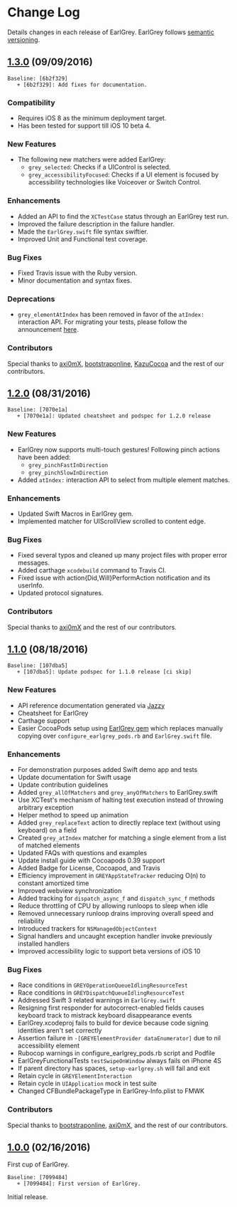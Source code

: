 # Change Log

Details changes in each release of EarlGrey. EarlGrey follows
[semantic versioning](http://semver.org/).

## [1.3.0](https://github.com/google/EarlGrey/tree/1.3.0) (09/09/2016)

```
Baseline: [6b2f329]
   + [6b2f329]: Add fixes for documentation.
```

### Compatibility
* Requires iOS 8 as the minimum deployment target.
* Has been tested for support till iOS 10 beta 4.

### New Features

* The following new matchers were added EarlGrey:
  * `grey_selected`: Checks if a UIControl is selected.
  * `grey_accessibilityFocused`: Checks if a UI element is focused by accessibility technologies
  like Voiceover or Switch Control.

### Enhancements
* Added an API to find the `XCTestCase` status through an EarlGrey test run.
* Improved the failure description in the failure handler.
* Made the `EarlGrey.swift` file syntax swiftier.
* Improved Unit and Functional test coverage.

### Bug Fixes
* Fixed Travis issue with the Ruby version.
* Minor documentation and syntax fixes.

### Deprecations
* `grey_elementAtIndex` has been removed in favor of the `atIndex:` interaction API. For migrating
  your tests, please follow the announcement
  [here](https://groups.google.com/forum/#!topic/earlgrey-discuss/Q6RhxRhtRvo).

### Contributors
Special thanks to [axi0mX](https://github.com/axi0mX),
[bootstraponline](https://github.com/bootstraponline),
[KazuCocoa](https://github.com/KazuCocoa) and the rest of our contributors.

## [1.2.0](https://github.com/google/EarlGrey/tree/1.2.0) (08/31/2016)

```
Baseline: [7070e1a]
   + [7070e1a]: Updated cheatsheet and podspec for 1.2.0 release
```

### New Features

* EarlGrey now supports multi-touch gestures! Following pinch actions have been added:
  * `grey_pinchFastInDirection`
  * `grey_pinchSlowInDirection`
* Added `atIndex:` interaction API to select from multiple element matches.

### Enhancements
* Updated Swift Macros in EarlGrey gem.
* Implemented matcher for UIScrollView scrolled to content edge.

### Bug Fixes
* Fixed several typos and cleaned up many project files with proper error messages.
* Added carthage `xcodebuild` command to Travis CI.
* Fixed issue with action{Did,Will}PerformAction notification and its userInfo.
* Updated protocol signatures.

### Contributors
Special thanks to [axi0mX](https://github.com/axi0mX) and the rest of our contributors.

## [1.1.0](https://github.com/google/EarlGrey/tree/1.1.0) (08/18/2016)

```
Baseline: [107dba5]
   + [107dba5]: Update podspec for 1.1.0 release [ci skip]
```

### New Features

* API reference documentation generated via [Jazzy](https://rubygems.org/gems/jazzy/)
* Cheatsheet for EarlGrey
* Carthage support
* Easier CocoaPods setup using [EarlGrey gem](https://rubygems.org/gems/earlgrey)
which replaces manually copying over `configure_earlgrey_pods.rb` and `EarlGrey.swift` file.

### Enhancements

* For demonstration purposes added Swift demo app and tests
* Update documentation for Swift usage
* Update contribution guidelines
* Added `grey_allOfMatchers` and `grey_anyOfMatchers` to EarlGrey.swift
* Use XCTest's mechanism of halting test execution instead of throwing arbitrary exception
* Helper method to speed up animation
* Added `grey_replaceText` action to directly replace text (without using keyboard) on a field
* Created `grey_atIndex` matcher for matching a single element from a list of matched elements
* Updated FAQs with questions and examples
* Update install guide with Cocoapods 0.39 support
* Added Badge for License, Cocoapod, and Travis
* Efficiency improvement in `GREYAppStateTracker` reducing O(n) to constant amortized time
* Improved webview synchronization
* Added tracking for `dispatch_async_f` and `dispatch_sync_f` methods
* Reduce throttling of CPU by allowing runloops to sleep when idle
* Removed unnecessary runloop drains improving overall speed and reliability
* Introduced trackers for `NSManagedObjectContext`
* Signal handlers and uncaught exception handler invoke previously installed handlers
* Improved accessibility logic to support beta versions of iOS 10

### Bug Fixes

* Race conditions in `GREYOperationQueueIdlingResourceTest`
* Race conditions in `GREYDispatchQueueIdlingResourceTest`
* Addressed Swift 3 related warnings in `EarlGrey.swift`
* Resigning first responder for autocorrect-enabled fields causes keyboard track to mistrack
keyboard disappearance events
* EarlGrey.xcodeproj fails to build for device because code signing identities aren't set
correctly
* Assertion failure in `-[GREYElementProvider dataEnumerator]` due to nil accessibility element
* Rubocop warnings in configure_earlgrey_pods.rb script and Podfile
* EarlGreyFunctionalTests `testSwipeOnWindow` always fails on iPhone 4S
* If parent directory has spaces, `setup-earlgrey.sh` will fail and exit
* Retain cycle in `GREYElementInteraction`
* Retain cycle in `UIApplication` mock in test suite
* Changed CFBundlePackageType in EarlGrey-Info.plist to FMWK

### Contributors
Special thanks to [bootstraponline](https://github.com/bootstraponline),
[axi0mX](https://github.com/axi0mX), and the rest of our contributors.

## [1.0.0](https://github.com/google/EarlGrey/tree/1.0.0) (02/16/2016)

First cup of EarlGrey.

```
Baseline: [7099484]
   + [7099484]: First version of EarlGrey.
```

Initial release.
